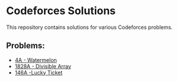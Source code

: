 # Codeforces Solutions

This repository contains solutions for various Codeforces problems.

## Problems:

- [4A - Watermelon](https://codeforces.com/contest/4/problem/A)
- [1828A - Divisible Array](https://codeforces.com/contest/1828/problem/A)
- [146A -Lucky Ticket](https://codeforces.com/contest/146/problem/A)